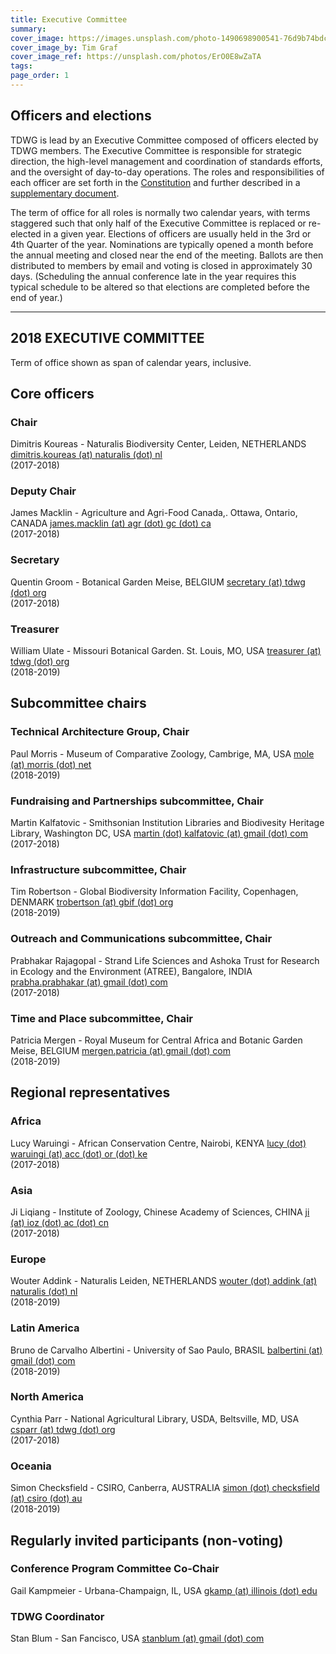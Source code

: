 ```yaml
---
title: Executive Committee
summary: 
cover_image: https://images.unsplash.com/photo-1490698900541-76d9b74bdcac
cover_image_by: Tim Graf
cover_image_ref: https://unsplash.com/photos/ErO0E8wZaTA
tags: 
page_order: 1
---
```


## Officers and elections

TDWG is lead by an Executive Committee composed of officers elected by TDWG members. The Executive Committee is responsible for strategic direction, the high-level management and coordination of standards efforts, and the oversight of day-to-day operations. The roles and responsibilities of each officer are set forth in the [Constitution](../constitution) and further described in a [supplementary document](http://www.tdwg.org/fileadmin/executive/TDWG_Executive_Committee_RolesAndResponsibilities.pdf).

The term of office for all roles is normally two calendar years, with terms staggered such that only half of the Executive Committee is replaced or re-elected in a given year. Elections of officers are usually held in the 3rd or 4th Quarter of the year. Nominations are typically opened a month before the annual meeting and closed near the end of the meeting. Ballots are then distributed to members by email and voting is closed in approximately 30 days. (Scheduling the annual conference late in the year requires this typical schedule to be altered so that elections are completed before the end of year.) 


---

**2018 EXECUTIVE COMMITTEE**
-----

Term of office shown as span of calendar years, inclusive.

## Core officers

### Chair
Dimitris Koureas -
Naturalis Biodiversity Center, Leiden, NETHERLANDS
[dimitris.koureas (at) naturalis (dot) nl](mailto:dimitris.koureas@naturalis.nl)  
(2017-2018)  

### Deputy Chair
James Macklin -
Agriculture and Agri-Food Canada,. Ottawa, Ontario, CANADA
[james.macklin (at) agr (dot) gc (dot) ca](mailto:james.macklin@agr.gc.ca)  
(2017-2018)  

### Secretary
Quentin Groom -
Botanical Garden Meise, BELGIUM
[secretary (at) tdwg (dot) org](mailto:secretary@tdwg.org)  
(2017-2018)  

### Treasurer
William Ulate -
Missouri Botanical Garden. St. Louis, MO, USA
[treasurer (at) tdwg (dot) org](mailto:treasurer@tdwg.org)  
(2018-2019)  


## Subcommittee chairs

### Technical Architecture Group, Chair
Paul Morris -
Museum of Comparative Zoology, Cambrige, MA, USA
[mole (at) morris (dot) net](mailto:mole@morris.net)  
(2018-2019)  

### Fundraising and Partnerships subcommittee, Chair
Martin Kalfatovic -
Smithsonian Institution Libraries and Biodivesity Heritage Library, Washington DC, USA
[martin (dot) kalfatovic (at) gmail (dot) com](mailto:martin.kalfatovic@gmail.com)  
(2017-2018)  

### Infrastructure subcommittee, Chair
Tim Robertson -
Global Biodiversity Information Facility, Copenhagen, DENMARK
[trobertson (at) gbif (dot) org](mailto:trobertson@gbif.org)  
(2018-2019)  

### Outreach and Communications subcommittee, Chair
Prabhakar Rajagopal -
Strand Life Sciences and Ashoka Trust for Research in Ecology and the Environment (ATREE), Bangalore, INDIA
[prabha.prabhakar (at) gmail (dot) com](mailto:prabha.prabhakar@gmail.com)  
(2017-2018)  

### Time and Place subcommittee, Chair
Patricia Mergen -
Royal Museum for Central Africa and Botanic Garden Meise, BELGIUM
[mergen.patricia (at) gmail (dot) com](mailto:mergen.patricia@gmail.com)  
(2018-2019)  


## Regional representatives

### Africa
Lucy Waruingi -
African Conservation Centre, Nairobi, KENYA
[lucy (dot) waruingi (at) acc (dot) or (dot) ke](mailto:lucy.waruingi@acc.or.ke)  
(2017-2018)  

### Asia
Ji Liqiang -
Institute of Zoology, Chinese Academy of Sciences, CHINA
[ji (at) ioz (dot) ac (dot) cn](http://ji/%28at%29ioz.ac.cn/)  
(2017-2018)  

### Europe
Wouter Addink -
Naturalis Leiden, NETHERLANDS
[wouter (dot) addink (at) naturalis (dot) nl](mailto:wouter.addink@anturalis.nl)  
(2018-2019)  


### Latin America
Bruno de Carvalho Albertini -
University of Sao Paulo, BRASIL
[balbertini (at) gmail (dot) com](mailto:balbertini@gmail.com)  
(2018-2019)  

### North America
Cynthia Parr -
National Agricultural Library, USDA, Beltsville, MD, USA
[csparr (at) tdwg (dot) org](mailto:csparr@tdwg.org)  
(2017-2018)  

### Oceania
Simon Checksfield -
CSIRO, Canberra, AUSTRALIA
[simon (dot) checksfield (at) csiro (dot) au](mailto:simon.checksfield@csiro.au)  
(2018-2019)  


## Regularly invited participants (non-voting)

### Conference Program Committee Co-Chair
Gail Kampmeier -
Urbana-Champaign, IL, USA
[gkamp (at) illinois (dot) edu](mailto:gkamp@illinois.edu)

### TDWG Coordinator
Stan Blum -
San Fancisco, USA
[stanblum (at) gmail (dot) com](mailto:stanblum@gmail.com)

